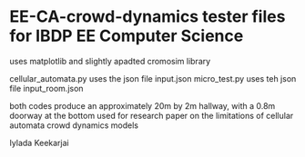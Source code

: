 # EE-CA-crowd-dynamics tester files for IBDP EE Computer Science
uses matplotlib and slightly apadted cromosim library

cellular_automata.py uses the json file input.json
micro_test.py uses teh json file input_room.json

both codes produce an approximately 20m by 2m hallway, with a 0.8m doorway at the bottom
used for research paper on the limitations of cellular automata crowd dynamics models

Iylada Keekarjai
